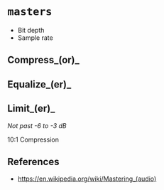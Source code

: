 # `masters`

  - Bit depth
  - Sample rate


## Compress_(or)_


## Equalize_(er)_


## Limit_(er)_

 _Not past -6 to -3 dB_

10:1 Compression


## References

  - https://en.wikipedia.org/wiki/Mastering_(audio)
